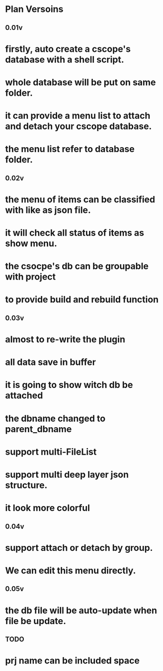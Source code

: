 Plan Versoins
=============

0.01v
----
# firstly, auto create a cscope's database with a shell script.
# whole database will be put on same folder.
# it can provide a menu list to attach and detach your cscope database.
# the menu list refer to database folder.

0.02v
----
# the menu of items can be classified with like as json file.
# it will check all status of items as show menu.
# the csocpe's db can be groupable with project
# to provide build and rebuild function

0.03v
----
# almost to re-write the plugin
# all data save in buffer
# it is going to show witch db be attached
# the dbname changed to parent_dbname
# support multi-FileList
# support multi deep layer json structure. 
# it look more colorful

0.04v
----
# support attach or detach by group.
# We can edit this menu directly.

0.05v
----
# the db file will be auto-update when file be update.

TODO
----
# prj name can be included space
